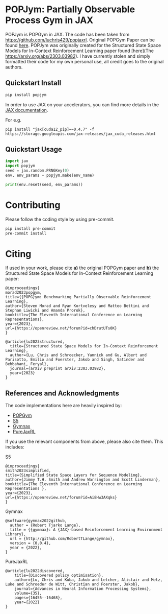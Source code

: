 # POPJym: Partially Observable Process Gym in JAX

POPJym is POPGym in JAX. The code has been taken from https://github.com/luchris429/popjaxrl. Original POPGym Paper can be found [here](https://openreview.net/forum?id=chDrutUTs0K). POPJym was originally created for the Structured State Space Models for In-Context Reinforcement Learning paper found [here](The https://arxiv.org/abs/2303.03982). I have currently stolen and simply formatted their code for my own personal use, all credit goes to the original authors.

## Quickstart Install

```python
pip install popjym
```

In order to use JAX on your accelerators, you can find more details in the [JAX documentation](https://github.com/google/jax#installation).

For e.g.
```
pip install "jax[cuda12_pip]==0.4.7" -f https://storage.googleapis.com/jax-releases/jax_cuda_releases.html
```

## Quickstart Usage

```python
import jax
import popjym
seed = jax.random.PRNGKey(0)
env, env_params = popjym.make(env_name)

print(env.reset(seed, env_params))
```

# Contributing
Please follow the coding style by using pre-commit.

```python
pip install pre-commit
pre-commit install
```

# Citing

If used in your work, please cite **a)** the original POPGym paper and **b)** the Structured State Space Models for In-Context Reinforcement Learning paper:
```
@inproceedings{
morad2023popgym,
title={{POPG}ym: Benchmarking Partially Observable Reinforcement Learning},
author={Steven Morad and Ryan Kortvelesy and Matteo Bettini and Stephan Liwicki and Amanda Prorok},
booktitle={The Eleventh International Conference on Learning Representations},
year={2023},
url={https://openreview.net/forum?id=chDrutUTs0K}
}
```
```
@article{lu2023structured,
  title={Structured State Space Models for In-Context Reinforcement Learning},
  author={Lu, Chris and Schroecker, Yannick and Gu, Albert and Parisotto, Emilio and Foerster, Jakob and Singh, Satinder and Behbahani, Feryal},
  journal={arXiv preprint arXiv:2303.03982},
  year={2023}
}
```

## References and Acknowledgments

The code implementations here are heavily inspired by:

- [POPGym](https://github.com/proroklab/popgym)
- [S5](https://github.com/lindermanlab/S5/tree/main)
- [Gymnax](https://github.com/RobertTLange/gymnax)
- [PureJaxRL](https://github.com/luchris429/purejaxrl/tree/main)

If you use the relevant components from above, please also cite them. This includes:

S5
```
@inproceedings{
smith2023simplified,
title={Simplified State Space Layers for Sequence Modeling},
author={Jimmy T.H. Smith and Andrew Warrington and Scott Linderman},
booktitle={The Eleventh International Conference on Learning Representations },
year={2023},
url={https://openreview.net/forum?id=Ai8Hw3AXqks}
}
```

Gymnax
```
@software{gymnax2022github,
  author = {Robert Tjarko Lange},
  title = {{gymnax}: A {JAX}-based Reinforcement Learning Environment Library},
  url = {http://github.com/RobertTLange/gymnax},
  version = {0.0.4},
  year = {2022},
}
```

PureJaxRL
```
@article{lu2022discovered,
    title={Discovered policy optimisation},
    author={Lu, Chris and Kuba, Jakub and Letcher, Alistair and Metz, Luke and Schroeder de Witt, Christian and Foerster, Jakob},
    journal={Advances in Neural Information Processing Systems},
    volume={35},
    pages={16455--16468},
    year={2022}
}
```
